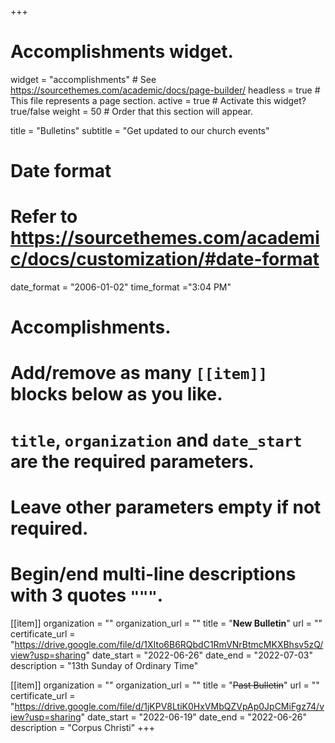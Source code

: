 +++
# Accomplishments widget.
widget = "accomplishments"  # See https://sourcethemes.com/academic/docs/page-builder/
headless = true  # This file represents a page section.
active = true  # Activate this widget? true/false
weight = 50  # Order that this section will appear.

title = "Bulletins"
subtitle = "Get updated to our church events"

# Date format
#   Refer to https://sourcethemes.com/academic/docs/customization/#date-format
date_format = "2006-01-02"
time_format ="3:04 PM"

# Accomplishments.
#   Add/remove as many `[[item]]` blocks below as you like.
#   `title`, `organization` and `date_start` are the required parameters.
#   Leave other parameters empty if not required.
#   Begin/end multi-line descriptions with 3 quotes `"""`.


[[item]]
  organization = ""
  organization_url = ""
  title = "**New Bulletin**"
  url = ""
  certificate_url = "https://drive.google.com/file/d/1XIto6B6RQbdC1RmVNrBtmcMKXBhsv5zQ/view?usp=sharing"
  date_start = "2022-06-26"
  date_end = "2022-07-03"
  description = "13th Sunday of Ordinary Time"

[[item]]
  organization = ""
  organization_url = ""
  title = "~~Past Bulletin~~"
  url = ""
  certificate_url = "https://drive.google.com/file/d/1jKPV8LtiK0HxVMbQZVpAp0JpCMiFgz74/view?usp=sharing"
  date_start = "2022-06-19"
  date_end = "2022-06-26"
  description = "Corpus Christi"
+++
